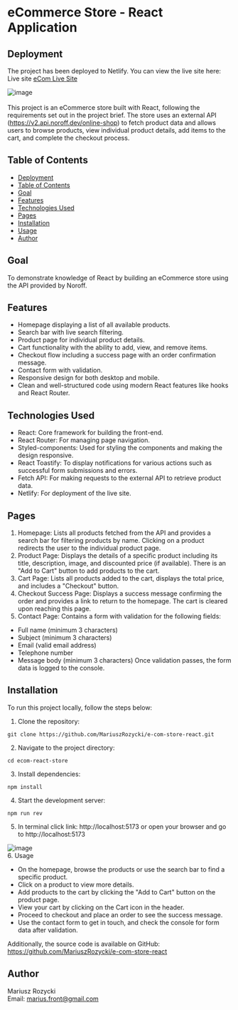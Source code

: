 # eCommerce Store - React Application

## Deployment
The project has been deployed to Netlify. You can view the live site here:
Live site [eCom Live Site](https://ecom-react-mariusz.netlify.app/)

![image](https://github.com/user-attachments/assets/bfb50a28-6730-4a57-80cf-5cc5690dd008) 
<br>
<br>
This project is an eCommerce store built with React, following the requirements set out in the project brief. The store uses an external API (https://v2.api.noroff.dev/online-shop) to fetch product data and allows users to browse products, view individual product details, add items to the cart, and complete the checkout process.

## Table of Contents
- [Deployment](#deployment)
- [Table of Contents](#table-of-contents)
- [Goal](#goal)
- [Features](#features)
- [Technologies Used](#technologies-used)
- [Pages](#pages)
- [Installation](#installation)
- [Usage](#usage)
- [Author](#author)

## Goal
To demonstrate knowledge of React by building an eCommerce store using the API provided by Noroff.

## Features
- Homepage displaying a list of all available products.
- Search bar with live search filtering.
- Product page for individual product details.
- Cart functionality with the ability to add, view, and remove items.
- Checkout flow including a success page with an order confirmation message.
- Contact form with validation.
- Responsive design for both desktop and mobile.
- Clean and well-structured code using modern React features like hooks and React Router.

## Technologies Used

- React: Core framework for building the front-end.
- React Router: For managing page navigation.
- Styled-components: Used for styling the components and making the design responsive.
- React Toastify: To display notifications for various actions such as successful form submissions and errors.
- Fetch API: For making requests to the external API to retrieve product data.
- Netlify: For deployment of the live site.

## Pages

1. Homepage: Lists all products fetched from the API and provides a search bar for filtering products by name. Clicking on a product redirects the user to the individual product page.
2. Product Page: Displays the details of a specific product including its title, description, image, and discounted price (if available). There is an "Add to Cart" button to add products to the cart.
3. Cart Page: Lists all products added to the cart, displays the total price, and includes a "Checkout" button.
4. Checkout Success Page: Displays a success message confirming the order and provides a link to return to the homepage. The cart is cleared upon reaching this page.
5. Contact Page: Contains a form with validation for the following fields:
 - Full name (minimum 3 characters)
 - Subject (minimum 3 characters)
 - Email (valid email address)
 - Telephone number
 - Message body (minimum 3 characters)
Once validation passes, the form data is logged to the console.


## Installation

To run this project locally, follow the steps below:

1. Clone the repository:<br>

```
git clone https://github.com/MariuszRozycki/e-com-store-react.git
```

2. Navigate to the project directory:<br>

```
cd ecom-react-store
```

3. Install dependencies:<br>

```
npm install
```

4. Start the development server:<br>
```
npm run rev
```

5. In terminal click link: http://localhost:5173 or open your browser and go to http://localhost:5173

![image](https://github.com/user-attachments/assets/47c74803-7052-4131-b58e-c1ccec57e2b9)
<br>
6. Usage
- On the homepage, browse the products or use the search bar to find a specific product.
- Click on a product to view more details.
- Add products to the cart by clicking the "Add to Cart" button on the product page.
- View your cart by clicking on the Cart icon in the header.
- Proceed to checkout and place an order to see the success message.
- Use the contact form to get in touch, and check the console for form data after validation.

Additionally, the source code is available on GitHub:
https://github.com/MariuszRozycki/e-com-store-react

## Author
Mariusz Rozycki <br>
Email: marius.front@gmail.com

 
